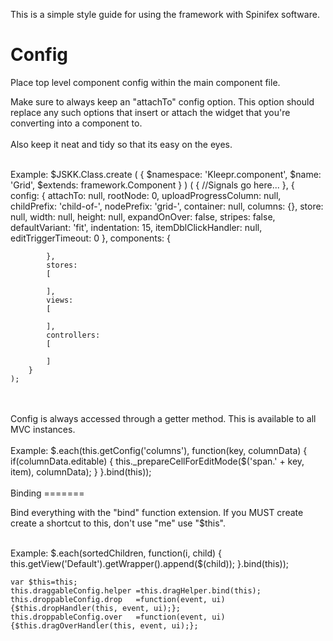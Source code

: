 This is a simple style guide for using the framework with Spinifex software.

Config
======


Place top level component config within the main component file.

Make sure to always keep an "attachTo" config option. This option should replace
any such options that insert or attach the widget that you're converting into
a component to. 
<br>
<br>
Also keep it neat and tidy so that its easy on the eyes.
<br>
<br>

Example:
	$JSKK.Class.create
	(
		{
			$namespace:	'Kleepr.component',
			$name:		'Grid',
			$extends:	framework.Component
		}
	)
	(
		{
			//Signals go here...
		},
		{
			config:
			{
				attachTo:				null,
				rootNode:				0,
				uploadProgressColumn:	null,
				childPrefix:			'child-of-',
				nodePrefix:				'grid-',
				container:				null,
				columns:				{},
				store:					null,
				width:					null,
				height:					null,
				expandOnOver:			false,
				stripes:				false,
				defaultVariant:			'fit',
				indentation:			15,
				itemDblClickHandler:	null,
				editTriggerTimeout:		0
			},
			components:
			{
				
			},
			stores:
			[
				
			],
			views:
			[
				
			],
			controllers:
			[
				
			]
		}
	);

<br>
<br>
Config is always accessed through a getter method. This is available to all MVC instances.
<br>
<br>
Example:
	$.each(this.getConfig('columns'), function(key, columnData)
	{
		if(columnData.editable) {
			this._prepareCellForEditMode($('span.' + key, item), columnData);
		}
	}.bind(this));

<br>
<br>
Binding
=======

Bind everything with the "bind" function extension. If you MUST create create a shortcut to this, don't use "me" use "$this".

<br>
Example:
	$.each(sortedChildren, function(i, child)
	{
		this.getView('Default').getWrapper().append($(child));
	}.bind(this));
	
	var $this=this;
	this.draggableConfig.helper	=this.dragHelper.bind(this);
	this.droppableConfig.drop	=function(event, ui) {$this.dropHandler(this, event, ui);};
	this.droppableConfig.over	=function(event, ui) {$this.dragOverHandler(this, event, ui);};

<br>
<br>

